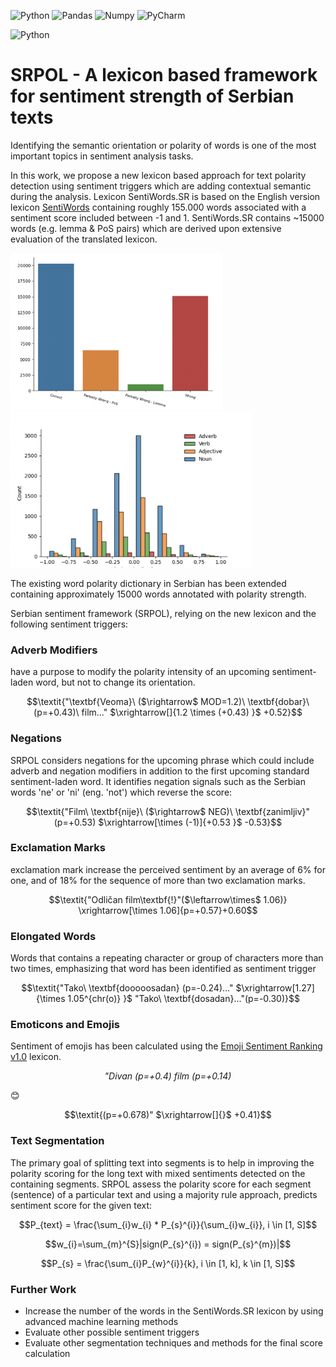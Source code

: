 ![Python](https://img.shields.io/badge/Python-FFD43B?style=for-the-badge&logo=python&logoColor=blue)
![Pandas](https://img.shields.io/badge/Pandas-2C2D72?style=for-the-badge&logo=pandas&logoColor=white)
![Numpy](https://img.shields.io/badge/Numpy-777BB4?style=for-the-badge&logo=numpy&logoColor=white)
![PyCharm](https://img.shields.io/badge/PyCharm-000000.svg?&style=for-the-badge&logo=PyCharm&logoColor=white)

![Python](https://img.shields.io/badge/Python-3-brightgreen)

# SRPOL - A lexicon based framework for sentiment strength of Serbian texts

Identifying the semantic orientation or polarity of words is one of the most important topics in sentiment analysis tasks.

In this work, we propose a new lexicon based approach for text polarity detection using sentiment triggers which are adding contextual semantic during the analysis. Lexicon SentiWords.SR is based on the English version lexicon [SentiWords](https://arxiv.org/abs/1510.09079) containing roughly 155.000 words associated with a sentiment score included between -1 and 1. SentiWords.SR contains ~15000 words (e.g. lemma & PoS pairs) which are derived upon extensive evaluation of the translated lexicon.

<img src="./images/translation_stat.png" height="250"/> <img src="./images/polarity_per_pos.png" height="250"/> 


The existing word polarity dictionary in Serbian has been extended containing approximately 15000 words annotated with polarity strength. 


Serbian sentiment framework (SRPOL), relying on the new lexicon and the following sentiment triggers:
### Adverb Modifiers
have a purpose to modify the polarity intensity of an upcoming sentiment-laden word, but not to change its orientation.
  
```math 
\textit{"\textbf{Veoma}\ ($\rightarrow$ MOD=1.2)\ \textbf{dobar}\ (p=+0.43)\ film..." $\xrightarrow[]{1.2 \times (+0.43) }$ +0.52}
```

### Negations
SRPOL considers negations for the upcoming phrase which could include adverb and negation modifiers in addition to the first upcoming standard sentiment-laden word. It identifies negation signals such as the Serbian words 'ne' or 'ni' (eng. 'not') which reverse the score:

```math
\textit{"Film\ \textbf{nije}\ ($\rightarrow$ NEG)\ \textbf{zanimljiv}" (p=+0.53) $\xrightarrow[\times (-1)]{+0.53 }$ -0.53}
```

### Exclamation Marks
exclamation mark increase the perceived sentiment by an average of 6\% for one, and of 18\% for the sequence of more than two exclamation marks.
```math 
\textit{"Odličan film\textbf{!}"($\leftarrow\times$ 1.06)} \xrightarrow[\times 1.06]{p=+0.57}+0.60
```

### Elongated Words
Words that contains a repeating character or group of characters more than two times, emphasizing that word has been identified as sentiment trigger
```math 
\textit{"Tako\ \textbf{dooooosadan} (p=-0.24)..." $\xrightarrow[1.27]{\times 1.05^{chr(o)} }$ "Tako\ \textbf{dosadan}..."(p=-0.30)}
```

### Emoticons and Emojis
Sentiment of emojis has been calculated using the [Emoji Sentiment Ranking v1.0](https://kt.ijs.si/data/Emoji_sentiment_ranking/index.html) lexicon.

```math 
\textit{"Divan (p=+0.4)\ film (p=+0.14)} 
```
😊
 ```math
\textit{(p=+0.678)" $\xrightarrow[]{}$ +0.41}
```


### Text Segmentation
The primary goal of splitting text into segments is to help in improving the polarity scoring for the long text with mixed sentiments detected on the containing segments. SRPOL assess the polarity score for each segment (sentence) of a particular text and using a majority rule approach, predicts sentiment score for the given text:

```math 
P_{text} = \frac{\sum_{i}w_{i} * P_{s}^{i}}{\sum_{i}w_{i}}, i \in [1, S]
```
```math 
w_{i}=\sum_{m}^{S}|sign(P_{s}^{i}) = sign(P_{s}^{m})|
```
```math 
P_{s} = \frac{\sum_{i}P_{w}^{i}}{k}, i \in [1, k], k \in [1, S]
```
### Further Work
- Increase the number of the words in the SentiWords.SR lexicon by using advanced machine learning methods
- Evaluate other possible sentiment triggers
- Evaluate other segmentation techniques and methods for the final score calculation
